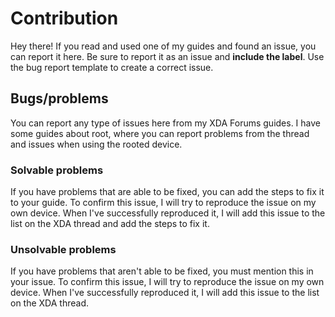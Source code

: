 # Contribution
Hey there! If you read and used one of my guides and found an issue, you can report it here. Be sure to report it as an issue and **include the label**. Use the bug report template to create a correct issue.
## Bugs/problems
You can report any type of issues here from my XDA Forums guides. I have some guides about root, where you can report problems from the thread and issues when using the rooted device.
### Solvable problems
If you have problems that are able to be fixed, you can add the steps to fix it to your guide. To confirm this issue, I will try to reproduce the issue on my own device. When I've successfully reproduced it, I will add this issue to the list on the XDA thread and add the steps to fix it.
### Unsolvable problems
If you have problems that aren't able to be fixed, you must mention this in your issue. To confirm this issue, I will try to reproduce the issue on my own device. When I've successfully reproduced it, I will add this issue to the list on the XDA thread.
